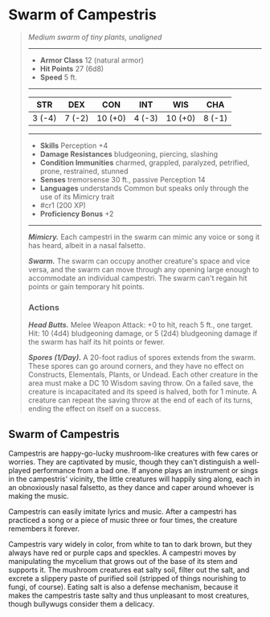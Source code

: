 # Swarm of Campestris
>*Medium swarm of tiny plants, unaligned*
>___
>- **Armor Class** 12 (natural armor)
>- **Hit Points** 27 (6d8)
>- **Speed** 5 ft.
>___
>|STR|DEX|CON|INT|WIS|CHA|
>|:---:|:---:|:---:|:---:|:---:|:---:|
>|3 (-4)|7 (-2)|10 (+0)|4 (-3)|10 (+0)|8 (-1)|
>___
>- **Skills** Perception +4
>- **Damage Resistances** bludgeoning, piercing, slashing
>- **Condition Immunities** charmed, grappled, paralyzed, petrified, prone, restrained, stunned
>- **Senses** tremorsense 30 ft., passive Perception 14
>- **Languages** understands Common but speaks only through the use of its Mimicry trait
>- #cr1 (200 XP)
>- **Proficiency Bonus** +2
>___
>***Mimicry.*** Each campestri in the swarm can mimic any voice or song it has heard, albeit in a nasal falsetto.  
>
>***Swarm.*** The swarm can occupy another creature's space and vice versa, and the swarm can move through any opening large enough to accommodate an individual campestri. The swarm can't regain hit points or gain temporary hit points.  
>
>### Actions
>***Head Butts.*** Melee Weapon Attack: +0 to hit, reach 5 ft., one target. Hit: 10 (4d4) bludgeoning damage, or 5 (2d4) bludgeoning damage if the swarm has half its hit points or fewer.  
>
>***Spores (1/Day).*** A 20-foot radius of spores extends from the swarm. These spores can go around corners, and they have no effect on Constructs, Elementals, Plants, or Undead. Each other creature in the area must make a DC 10 Wisdom saving throw. On a failed save, the creature is incapacitated and its speed is halved, both for 1 minute. A creature can repeat the saving throw at the end of each of its turns, ending the effect on itself on a success.

## Swarm of Campestris

Campestris are happy-go-lucky mushroom-like creatures with few cares or worries. They are captivated by music, though they can't distinguish a well-played performance from a bad one. If anyone plays an instrument or sings in the campestris' vicinity, the little creatures will happily sing along, each in an obnoxiously nasal falsetto, as they dance and caper around whoever is making the music.

Campestris can easily imitate lyrics and music. After a campestri has practiced a song or a piece of music three or four times, the creature remembers it forever.

Campestris vary widely in color, from white to tan to dark brown, but they always have red or purple caps and speckles. A campestri moves by manipulating the mycelium that grows out of the base of its stem and supports it. The mushroom creatures eat salty soil, filter out the salt, and excrete a slippery paste of purified soil (stripped of things nourishing to fungi, of course). Eating salt is also a defense mechanism, because it makes the campestris taste salty and thus unpleasant to most creatures, though bullywugs consider them a delicacy.